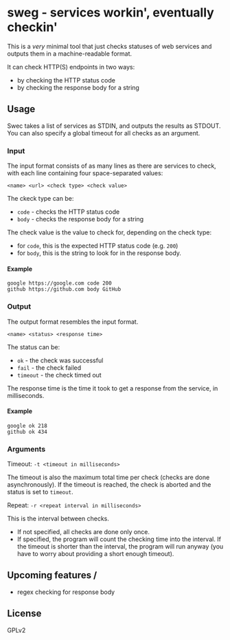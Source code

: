 # sweg - services workin', eventually checkin'

This is a *very* minimal tool that just checks statuses of web services and outputs them in a machine-readable format.

It can check HTTP(S) endpoints in two ways:
- by checking the HTTP status code
- by checking the response body for a string

## Usage

Swec takes a list of services as STDIN, and outputs the results as STDOUT. You can also specify a global timeout for all checks as an argument.

### Input
The input format consists of as many lines as there are services to check, with each line containing four space-separated values:
```
<name> <url> <check type> <check value>
```

The ckeck type can be:
- `code` - checks the HTTP status code
- `body` - checks the response body for a string

The check value is the value to check for, depending on the check type:
- for `code`, this is the expected HTTP status code (e.g. `200`)
- for `body`, this is the string to look for in the response body.

#### Example

```
google https://google.com code 200
github https://github.com body GitHub
```

### Output

The output format resembles the input format.
```
<name> <status> <response time>
```

The status can be:
- `ok` - the check was successful
- `fail` - the check failed
- `timeout` - the check timed out

The response time is the time it took to get a response from the service, in milliseconds.

#### Example

```
google ok 218
github ok 434
```

### Arguments

Timeout: `-t <timeout in milliseconds>`

The timeout is also the maximum total time per check (checks are done asynchronously). If the timeout is reached, the check is aborted and the status is set to `timeout`.

Repeat: `-r <repeat interval in milliseconds>`

This is the interval between checks.
- If not specified, all checks are done only once.
- If specified, the program will count the checking time into the interval. If the timeout is shorter than the interval, the program will run anyway (you have to worry about providing a short enough timeout).


## Upcoming features / 

- regex checking for response body

## License

GPLv2
